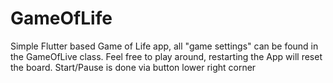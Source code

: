 # GameOfLife
Simple Flutter based Game of Life app, all "game settings" can be found in the GameOfLive class.
Feel free to play around, restarting the App will reset the board. Start/Pause is done via button lower right corner
